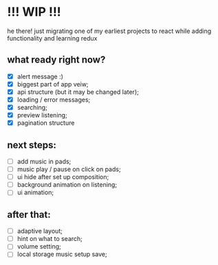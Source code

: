 # !!! WIP !!!

he there! just migrating one of my earliest projects to react while adding functionality and learning redux

## what ready right now?

- [x] alert message :)
- [x] biggest part of app veiw;
- [x] api structure (but it may be changed later);
- [x] loading / error messages;
- [x] searching;
- [x] preview listening;
- [x] pagination structure

## next steps:

- [ ] add music in pads;
- [ ] music play / pause on click on pads;
- [ ] ui hide after set up composition;
- [ ] background animation on listening;
- [ ] ui animation;

## after that:

- [ ] adaptive layout;
- [ ] hint on what to search;
- [ ] volume setting;
- [ ] local storage music setup save;
